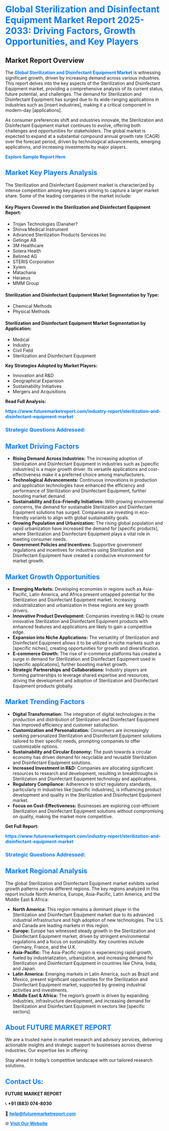 <h1 style="color: #007BFF;">Global Sterilization and Disinfectant Equipment Market Report 2025-2033: Driving Factors, Growth Opportunities, and Key Players</h1>

<section id="overview">
<h2>Market Report Overview</h2>
<p>The <a href="https://www.futuremarketreport.com/industry-report/sterilization-and-disinfectant-equipment-market" style="color: #007BFF; text-decoration: none;"><strong>Global Sterilization and Disinfectant Equipment Market</strong></a> is witnessing significant growth, driven by increasing demand across various industries. This report delves into the key aspects of the Sterilization and Disinfectant Equipment market, providing a comprehensive analysis of its current status, future potential, and challenges. The demand for Sterilization and Disinfectant Equipment has surged due to its wide-ranging applications in industries such as [insert industries], making it a critical component in modern-day [applications].</p>
<p>As consumer preferences shift and industries innovate, the Sterilization and Disinfectant Equipment market continues to evolve, offering both challenges and opportunities for stakeholders. The global market is expected to expand at a substantial compound annual growth rate (CAGR) over the forecast period, driven by technological advancements, emerging applications, and increasing investments by major players.</p>
</section>

<section id="overview">
<p><a href="https://www.futuremarketreport.com/request-sample/reportId=128699" style="color: #007BFF; text-decoration: none;"><strong>Explore Sample Report Here</strong></a></p>
</section>

<section id="key-players">
<h2 style="color: #007BFF;">Market Key Players Analysis</h2>
<p>The Sterilization and Disinfectant Equipment market is characterized by intense competition among key players striving to capture a larger market share. Some of the leading companies in the market include:</p>
<h4>Key Players Covered in the Sterilization and Disinfectant Equipment Report:</h4>
<ul><li>Trojan Technologies (Danaher?</li><li>Shinva Medical Instrument</li><li>Advanced Sterilization Products Services Inc</li><li>Getinge AB</li><li>3M Healthcare</li><li>Sotera Health</li><li>Belimed AG</li><li>STERIS Corporation</li><li>Xylem</li><li>Matachana</li><li>Heraeus</li><li>MMM Group</li></ul>
<h4>Sterilization and Disinfectant Equipment Market Segmentation by Type:</h4>
<ul><li>Chemical Methods</li><li>Physical Methods</li></ul>

<h4>Sterilization and Disinfectant Equipment Market Segmentation by Application:</h4>
<ul><li>Medical</li><li>Industry</li><li>Civil Field</li><li>Sterilization and Disinfectant Equipment</li></ul>
<p><strong>Key Strategies Adopted by Market Players:</strong></p>
<ul>
<li>Innovation and R&D</li>
<li>Geographical Expansion</li>
<li>Sustainability Initiatives</li>
<li>Mergers and Acquisitions</li>
</ul>
</section>

<section>
<p><strong>Read Full Analysis: </strong></p><a href="https://www.futuremarketreport.com/industry-report/sterilization-and-disinfectant-equipment-market" style="color: #007BFF; text-decoration: none;"><strong>https://www.futuremarketreport.com/industry-report/sterilization-and-disinfectant-equipment-market</strong></a>
<h3 style="color: #007BFF;">Strategic Questions Addressed:</h3>
</section>

<section id="driving-factors">
<h2 style="color: #007BFF;">Market Driving Factors</h2>
<ul>
<li><strong>Rising Demand Across Industries:</strong> The increasing adoption of Sterilization and Disinfectant Equipment in industries such as [specific industries] is a major growth driver. Its versatile applications and cost-effectiveness make it a preferred choice among manufacturers.</li>
<li><strong>Technological Advancements:</strong> Continuous innovations in production and application technologies have enhanced the efficiency and performance of Sterilization and Disinfectant Equipment, further boosting market demand.</li>
<li><strong>Sustainability and Eco-Friendly Initiatives:</strong> With growing environmental concerns, the demand for sustainable Sterilization and Disinfectant Equipment solutions has surged. Companies are investing in eco-friendly variants to align with global sustainability goals.</li>
<li><strong>Growing Population and Urbanization:</strong> The rising global population and rapid urbanization have increased the demand for [specific products], where Sterilization and Disinfectant Equipment plays a vital role in meeting consumer needs.</li>
<li><strong>Government Policies and Incentives:</strong> Supportive government regulations and incentives for industries using Sterilization and Disinfectant Equipment have created a conducive environment for market growth.</li>
</ul>
</section>

<section id="growth-opportunities">
<h2 style="color: #007BFF;">Market Growth Opportunities</h2>
<ul>
<li><strong>Emerging Markets:</strong> Developing economies in regions such as Asia-Pacific, Latin America, and Africa present untapped potential for the Sterilization and Disinfectant Equipment market. Increasing industrialization and urbanization in these regions are key growth drivers.</li>
<li><strong>Innovative Product Development:</strong> Companies investing in R&D to create innovative Sterilization and Disinfectant Equipment products with enhanced features and applications are likely to gain a competitive edge.</li>
<li><strong>Expansion into Niche Applications:</strong> The versatility of Sterilization and Disinfectant Equipment allows it to be utilized in niche markets such as [specific niches], creating opportunities for growth and diversification.</li>
<li><strong>E-commerce Growth:</strong> The rise of e-commerce platforms has created a surge in demand for Sterilization and Disinfectant Equipment used in [specific applications], further boosting market growth.</li>
<li><strong>Strategic Partnerships and Collaborations:</strong> Industry players are forming partnerships to leverage shared expertise and resources, driving the development and adoption of Sterilization and Disinfectant Equipment products globally.</li>
</ul>
</section>

<section id="trending-factors">
<h2 style="color: #007BFF;">Market Trending Factors</h2>
<ul>
<li><strong>Digital Transformation:</strong> The integration of digital technologies in the production and distribution of Sterilization and Disinfectant Equipment has improved efficiency and customer satisfaction.</li>
<li><strong>Customization and Personalization:</strong> Consumers are increasingly seeking personalized Sterilization and Disinfectant Equipment solutions tailored to their specific needs, prompting companies to offer customizable options.</li>
<li><strong>Sustainability and Circular Economy:</strong> The push towards a circular economy has driven demand for recyclable and reusable Sterilization and Disinfectant Equipment solutions.</li>
<li><strong>Increased Investment in R&D:</strong> Companies are allocating significant resources to research and development, resulting in breakthroughs in Sterilization and Disinfectant Equipment technology and applications.</li>
<li><strong>Regulatory Compliance:</strong> Adherence to strict regulatory standards, particularly in industries like [specific industries], is influencing product development and quality in the Sterilization and Disinfectant Equipment market.</li>
<li><strong>Focus on Cost-Effectiveness:</strong> Businesses are exploring cost-efficient Sterilization and Disinfectant Equipment solutions without compromising on quality, making the market more competitive.</li>
</ul>
</section>

<section>
<p><strong>Get Full Report: </strong></p><a href="https://www.futuremarketreport.com/industry-report/sterilization-and-disinfectant-equipment-market" style="color: #007BFF; text-decoration: none;"><strong>https://www.futuremarketreport.com/industry-report/sterilization-and-disinfectant-equipment-market</strong></a>
<h3 style="color: #007BFF;">Strategic Questions Addressed:</h3>
</section>


<section id="regional-analysis">
<h2 style="color: #007BFF;">Market Regional Analysis</h2>
<p>The global Sterilization and Disinfectant Equipment market exhibits varied growth patterns across different regions. The key regions analyzed in this report include North America, Europe, Asia-Pacific, Latin America, and the Middle East & Africa:</p>
<ul>
<li><strong>North America:</strong> This region remains a dominant player in the Sterilization and Disinfectant Equipment market due to its advanced industrial infrastructure and high adoption of new technologies. The U.S. and Canada are leading markets in this region.</li>
<li><strong>Europe:</strong> Europe has witnessed steady growth in the Sterilization and Disinfectant Equipment market, driven by stringent environmental regulations and a focus on sustainability. Key countries include Germany, France, and the U.K.</li>
<li><strong>Asia-Pacific:</strong> The Asia-Pacific region is experiencing rapid growth, fueled by industrialization, urbanization, and increasing demand for Sterilization and Disinfectant Equipment in countries like China, India, and Japan.</li>
<li><strong>Latin America:</strong> Emerging markets in Latin America, such as Brazil and Mexico, present significant opportunities for the Sterilization and Disinfectant Equipment market, supported by growing industrial activities and investments.</li>
<li><strong>Middle East & Africa:</strong> The region’s growth is driven by expanding industries, infrastructure development, and increasing demand for Sterilization and Disinfectant Equipment in sectors like [specific sectors].</li>
</ul>
</section>

<footer>
<h2 style="color: #007BFF;">About FUTURE MARKET REPORT</h2>
<p>We are a trusted name in market research and advisory services, delivering actionable insights and strategic support to businesses across diverse industries. Our expertise lies in offering:</p>

<p>Stay ahead in today’s competitive landscape with our tailored research solutions.</p>

<h2 style="color: #007BFF;">Contact Us:</h2>
<p><strong>FUTURE MARKET REPORT</strong></p>
<p>📞 <strong>+91 (883) 074-8030</strong></p>
<p>📧 <strong><a href="mailto:help@futuremarketreport.com" style="color: #007BFF;">help@futuremarketreport.com</a></strong></p>
<p>🌐 <strong><a href="https://www.futuremarketreport.com/" style="color: #007BFF;">Visit Our Website</a></strong></p>
</footer>